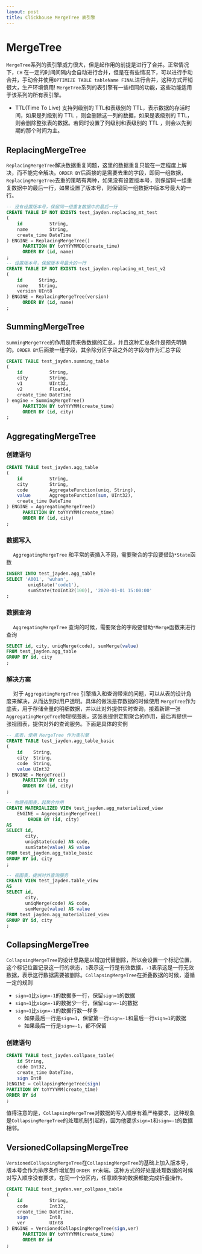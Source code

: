 ```yaml
---
layout: post
title: Clickhouse MergeTree 表引擎
---
```

# MergeTree
```MergeTree```系列的表引擎威力很大，但是起作用的前提是进行了合并。正常情况下，```CH``` 在一定的时间间隔内会自动进行合并，但是在有些情况下，可以进行手动合并，手动合并使用```OPTIMIZE TABLE tableName FINAL```进行合并，这种方式开销很大，生产环境慎用! ```MergeTree```系列的表引擎有一些相同的功能，这些功能适用于该系列的所有表引擎。

- TTL(Time To Live)
    支持列级别的 TTL和表级别的 TTL，表示数据的存活时间，如果是列级别的 TTL ，则会删除这一列的数据，如果是表级别的 TTL，则会删除整张表的数据。若同时设置了列级别和表级别的 TTL ，则会以先到期的那个时间为主。

## ReplacingMergeTree
```ReplacingMergeTree```解决数据重复问题，这里的数据重复只能在一定程度上解决，而不能完全解决。```ORDER BY```后面接的是需要去重的字段，即同一组数据，```ReplacingMergeTree```去重的策略有两种，如果没有设置版本号，则保留同一组重复数据中的最后一行，如果设置了版本号，则保留同一组数据中版本号最大的一行。
```sql
-- 没有设置版本号，保留同一组重复数据中的最后一行
CREATE TABLE IF NOT EXISTS test_jayden.replacing_mt_test
(
    id          String,
    name        String,
    create_time DateTime
) ENGINE = ReplacingMergeTree()
      PARTITION BY toYYYYMMDD(create_time)
      ORDER BY (id, name)
;
-- 设置版本号，保留版本号最大的一行
CREATE TABLE IF NOT EXISTS test_jayden.replacing_mt_test_v2
(
    id      String,
    name    String,
    version UInt8
) ENGINE = ReplacingMergeTree(version)
      ORDER BY (id, name)
;
```
## SummingMergeTree
```SummingMergeTree```的作用是用来做数据的汇总，并且这种汇总条件是预先明确的。```ORDER BY```后面接一组字段，其余除分区字段之外的字段均作为汇总字段
```sql
CREATE TABLE test_jayden.summing_table
(
    id          String,
    city        String,
    v1          UInt32,
    v2          Float64,
    create_time DateTime
) engine = SummingMergeTree()
      PARTITION BY toYYYYMM(create_time)
      ORDER BY (id, city)
;
```
## AggregatingMergeTree
###  创建语句
```sql
CREATE TABLE test_jayden.agg_table
(
    id          String,
    city        String,
    code        AggregateFunction(uniq, String),
    value       AggregateFunction(sum, UInt32),
    create_time DateTime
) ENGINE = AggregatingMergeTree()
      PARTITION BY toYYYYMM(create_time)
      ORDER BY (id, city)
;
```

###  数据写入
&emsp; ```AggregatingMergeTree``` 和平常的表插入不同，需要聚合的字段要借助```*State```函数
```sql
INSERT INTO test_jayden.agg_table
SELECT 'A001', 'wuhan', 
        uniqState('code1'), 
        sumState(toUInt32(100)), '2020-01-01 15:00:00'
;
```

###  数据查询
&emsp; ```AggregatingMergeTree``` 查询的时候，需要聚合的字段要借助```*Merge```函数来进行查询
```sql
SELECT id, city, uniqMerge(code), sumMerge(value)
FROM test_jayden.agg_table
GROUP BY id, city
;
```

###  解决方案
&emsp; 对于 ```AggregatingMergeTree``` 引擎插入和查询带来的问题，可以从表的设计角度来解决，从而达到对用户透明。具体的做法是存数据的时候使用 ```MergeTree```作为底表，用于存储全量的明细数据，并以此对外提供实时查询，接着新建一张 ```AggregatingMergeTree```物理视图表，这张表提供定期聚合的作用，最后再提供一张视图表，提供对外的查询服务。下面是具体的实例
```sql
-- 底表，使用 MergeTree 作为表引擎
CREATE TABLE test_jayden.agg_table_basic
(
    id    String,
    city  String,
    code  String,
    value UInt32
) ENGINE = MergeTree()
      PARTITION BY city
      ORDER BY (id, city)
;

-- 物理视图表，起聚合作用
CREATE MATERIALIZED VIEW test_jayden.agg_materialized_view
    ENGINE = AggregatingMergeTree()
        ORDER BY (id, city)
AS
SELECT id,
       city,
       uniqState(code) AS code,
       sumState(value) AS value
FROM test_jayden.agg_table_basic
GROUP BY id, city
;

-- 视图表，提供对外查询服务
CREATE VIEW test_jayden.table_view
AS
SELECT id,
       city,
       uniqMerge(code) AS code,
       sumMerge(value) AS value
FROM test_jayden.agg_materialized_view
GROUP BY id, city
;
```

## CollapsingMergeTree 
```CollapsingMergeTree```的设计思路是以增加代替删除，所以会设置一个标记位置，这个标记位置记录这一行的状态，```1```表示这一行是有效数据，```-1```表示这是一行无效数据，表示这行数据需要被删除。```CollapsingMergeTree```在折叠数据的时候，遵循一定的规则
- ```sign=1```比```sign=-1```的数据多一行，保留```sign=1```的数据
- ```sign=1```比```sign=-1```的数据少一行，保留```sign=-1```的数据
-  ```sign=1```比```sign=-1```的数据行数一样多
    - 如果最后一行是```sign=1```，保留第一行```sign=-1```和最后一行```sign=1```的数据
    - 如果最后一行是```sign=-1```，都不保留

###  创建语句
```sql
CREATE TABLE test_jayden.collpase_table(
    id String,
    code Int32,
    create_time DateTime,
    sign Int8
)ENGINE = CollapsingMergeTree(sign)
PARTITION BY toYYYYMM(create_time)
ORDER BY id
;
```
值得注意的是，```CollapsingMergeTree```对数据的写入顺序有着严格要求，这种现象是```CollapsingMergeTree```的处理机制引起的，因为他要求```sign=1```和```sign=-1```的数据相邻。

## VersionedCollapsingMergeTree
```VersionedCollapsingMergeTree```在```CollapsingMergeTree```的基础上加入版本号，版本号会作为排序条件增加到 ```ORDER BY```末端。这种方式的好处是处理数据的时候对写入顺序没有要求，在同一个分区内，任意顺序的数据都能完成折叠操作。
```sql
CREATE TABLE test_jayden.ver_collpase_table
(
    id          String,
    code        Int32,
    create_time DateTime,
    sign        Int8,
    ver         UInt8
) ENGINE = VersionedCollapsingMergeTree(sign,ver)
      PARTITION BY toYYYYMM(create_time)
      ORDER BY id
;
```
